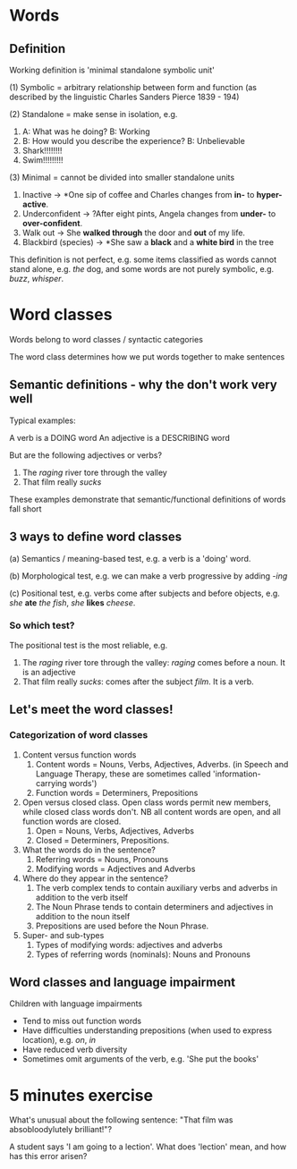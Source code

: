 # Words

## Definition

Working definition is 'minimal standalone symbolic unit'

(1) Symbolic = arbitrary relationship between form and function (as described by the linguistic Charles Sanders Pierce 1839 - 194)

(2) Standalone = make sense in isolation, e.g.

1. A: What was he doing? B: Working
2. B: How would you describe the experience? B: Unbelievable
3. Shark!!!!!!!!
4. Swim!!!!!!!!!

(3) Minimal = cannot be divided into smaller standalone units

1. Inactive -> *One sip of coffee and Charles changes from **in-** to **hyper-active**.
2. Underconfident -> ?After eight pints, Angela changes from **under-** to **over-confident**. 
3. Walk out -> She **walked through** the door and **out** of my life.
4. Blackbird (species) -> *She saw a **black** and a **white bird** in the tree


This definition is not perfect, e.g. some items classified as words cannot stand alone, e.g. _the_ dog, and some words are not purely symbolic, e.g. _buzz_, _whisper_.

# Word classes

Words belong to word classes / syntactic categories

The word class determines how we put words together to make sentences

## Semantic definitions - why the don't work very well

Typical examples:

A verb is a DOING word
An adjective is a DESCRIBING word

But are the following adjectives or verbs?

1. The _raging_ river tore through the valley
2. That film really _sucks_

These examples demonstrate that semantic/functional definitions of words fall short

## 3 ways to define word classes

(a) Semantics / meaning-based test, e.g. a verb is a 'doing' word.

(b) Morphological test, e.g. we can make a verb progressive by adding _-ing_

(c) Positional test, e.g. verbs come after subjects and before objects, e.g. _she_ __ate__ _the fish_, _she_ __likes__ _cheese_.

### So which test?

The positional test is the most reliable, e.g.

1. The _raging_ river tore through the valley: _raging_ comes before a noun. It is an adjective
2. That film really _sucks_: comes after the subject _film_. It is a verb.

## Let's meet the word classes!

### Categorization of word classes

1. Content versus function words
   1. Content words = Nouns, Verbs, Adjectives, Adverbs. (in Speech and Language Therapy, these are sometimes called 'information-carrying words')
   2. Function words = Determiners, Prepositions
2. Open versus closed class. Open class words permit new members, while closed class words don't. NB all content words are open, and all function words are closed.
   1. Open = Nouns, Verbs, Adjectives, Adverbs
   2. Closed = Determiners, Prepositions.
3. What the words do in the sentence?
   1. Referring words = Nouns, Pronouns
   2. Modifying words = Adjectives and Adverbs
4. Where do they appear in the sentence?
   1. The verb complex tends to contain auxiliary verbs and adverbs in addition to the verb itself
   2. The Noun Phrase tends to contain determiners and adjectives in addition to the noun itself
   3. Prepositions are used before the Noun Phrase.
5. Super- and sub-types
   1. Types of modifying words: adjectives and adverbs
   2. Types of referring words (nominals): Nouns and Pronouns

## Word classes and language impairment

Children with language impairments

- Tend to miss out function words
- Have difficulties understanding prepositions (when used to express location), e.g. _on_, _in_
- Have reduced verb diversity
- Sometimes omit arguments of the verb, e.g. 'She put the books'

# 5 minutes exercise

What's unusual about the following sentence: "That film was absobloodylutely brilliant!"?

A student says 'I am going to a lection'. What does 'lection' mean, and how has this error arisen?






